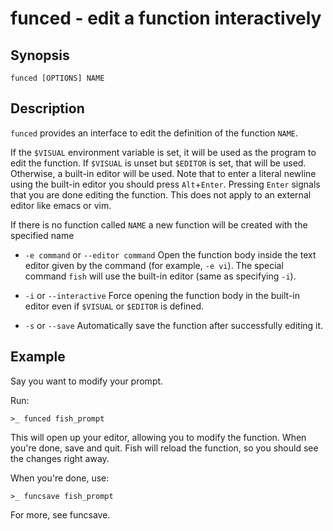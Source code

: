 # funced - edit a function interactively

## Synopsis

```
funced [OPTIONS] NAME
```

## Description

`funced` provides an interface to edit the definition of the function `NAME`.

If the `$VISUAL` environment variable is set, it will be used as the program to edit the function. If `$VISUAL` is unset but `$EDITOR` is set, that will be used. Otherwise, a built-in editor will be used. Note that to enter a literal newline using the built-in editor you should press `Alt`+`Enter`. Pressing `Enter` signals that you are done editing the function. This does not apply to an external editor like emacs or vim.

If there is no function called `NAME` a new function will be created with the specified name


* `-e command` or `--editor command` Open the function body inside the text editor given by the command (for example, `-e vi`). The special command `fish` will use the built-in editor (same as specifying `-i`).


* `-i` or `--interactive` Force opening the function body in the built-in editor even if `$VISUAL` or `$EDITOR` is defined.


* `-s` or `--save` Automatically save the function after successfully editing it.

## Example

Say you want to modify your prompt.

Run:

```
>_ funced fish_prompt
```

This will open up your editor, allowing you to modify the function. When you're done, save and quit. Fish will reload the function, so you should see the changes right away.

When you're done, use:

```
>_ funcsave fish_prompt
```

For more, see funcsave.
